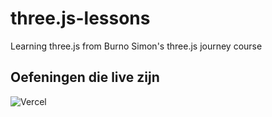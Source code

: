 # three.js-lessons
Learning three.js from Burno Simon's three.js journey course

## Oefeningen die live zijn
![Vercel](https://vercelbadge.vercel.app/api/anna-kyra/three.js-lessons)
